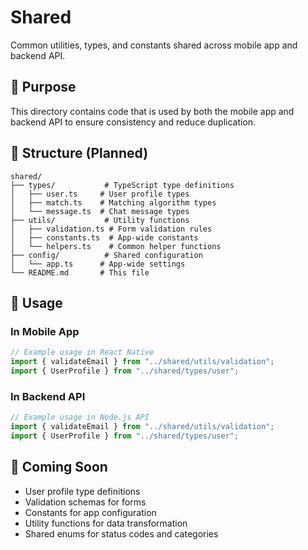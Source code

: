 # Shared

Common utilities, types, and constants shared across mobile app and backend API.

## 🎯 Purpose

This directory contains code that is used by both the mobile app and backend API to ensure consistency and reduce duplication.

## 📁 Structure (Planned)

```
shared/
├── types/           # TypeScript type definitions
│   ├── user.ts     # User profile types
│   ├── match.ts    # Matching algorithm types
│   └── message.ts  # Chat message types
├── utils/           # Utility functions
│   ├── validation.ts # Form validation rules
│   ├── constants.ts  # App-wide constants
│   └── helpers.ts    # Common helper functions
├── config/          # Shared configuration
│   └── app.ts      # App-wide settings
└── README.md       # This file
```

## 🔧 Usage

### In Mobile App

```javascript
// Example usage in React Native
import { validateEmail } from "../shared/utils/validation";
import { UserProfile } from "../shared/types/user";
```

### In Backend API

```javascript
// Example usage in Node.js API
import { validateEmail } from "../shared/utils/validation";
import { UserProfile } from "../shared/types/user";
```

## 📝 Coming Soon

- User profile type definitions
- Validation schemas for forms
- Constants for app configuration
- Utility functions for data transformation
- Shared enums for status codes and categories
